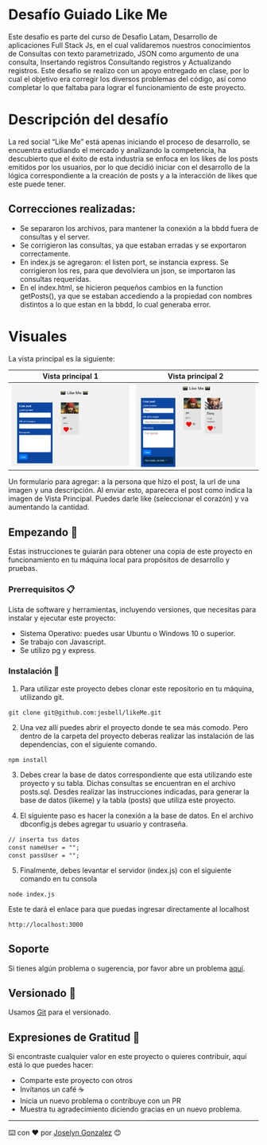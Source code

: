 # Desafío Guiado Like Me
Este desafío es parte del curso de Desafio Latam, Desarrollo de aplicaciones Full Stack Js, en el cual validaremos nuestros conocimientos de Consultas con texto parametrizado, JSON como argumento de una consulta, Insertando registros Consultando registros y Actualizando registros.
Este desafio se realizo con un apoyo entregado en clase, por lo cual el objetivo era corregir los diversos problemas del código, así como completar lo que faltaba para lograr el funcionamiento de este proyecto.

# Descripción del desafío
La red social “Like Me” está apenas iniciando el proceso de desarrollo, se encuentra estudiando el mercado y analizando la competencia, ha descubierto que el éxito de esta industria se enfoca en los likes de los posts emitidos por los usuarios, por lo que decidió iniciar con el desarrollo de la lógica correspondiente a la creación de posts y a la interacción de likes que este puede tener.

## Correcciones realizadas:
- Se separaron los archivos, para mantener la conexión a la bbdd fuera de consultas y el server.
- Se corrigieron las consultas, ya que estaban erradas y se exportaron correctamente.
- En index.js se agregaron: el listen port, se instancia express. Se corrigieron los res, para que devolviera un json, se importaron las consultas requeridas. 
- En el index.html, se hicieron pequeños cambios en la function getPosts(), ya que se estaban accediendo a la propiedad con nombres distintos a lo que estan en la bbdd, lo cual generaba error.  


# Visuales

La vista principal es la siguiente: 

| Vista principal 1 | Vista principal 2 |
| --- | --- |
| ![nueva1](/assets/vista1.png)| ![nueva2](/assets/vista2.png) |

Un formulario para agregar: a la persona que hizo el post, la url de una imagen y una descripción. Al enviar esto, aparecera el post como indica la imagen de Vista Principal. Puedes darle like (seleccionar el corazón) y va aumentando la cantidad. 

## Empezando 🚀

Estas instrucciones te guiarán para obtener una copia de este proyecto en funcionamiento en tu máquina local para propósitos de desarrollo y pruebas.

### Prerrequisitos 📋

Lista de software y herramientas, incluyendo versiones, que necesitas para instalar y ejecutar este proyecto:

- Sistema Operativo: puedes usar Ubuntu o Windows 10 o superior.
- Se trabajo con Javascript.
- Se utilizo pg y express.

### Instalación 🔧

1. Para utilizar este proyecto debes clonar este repositorio en tu máquina, utilizando git.

```
git clone git@github.com:jesbell/likeMe.git
```

2. Una vez allí puedes abrir el proyecto donde te sea más comodo. Pero dentro de la carpeta del proyecto deberas realizar las instalación de las dependencias, con el siguiente comando.

```
npm install
```

3. Debes crear la base de datos correspondiente que esta utilizando este proyecto y su tabla. Dichas consultas se encuentran en el archivo posts.sql. Desdes realizar las instrucciones indicadas, para generar la base de datos (likeme) y la tabla (posts) que utiliza este proyecto.

4. El siguiente paso es hacer la conexión a la base de datos. En el archivo dbconfig.js debes agregar tu usuario y contraseña.
```
// inserta tus datos
const nameUser = "";
const passUser = "";
```
5. Finalmente, debes levantar el servidor (index.js) con el siguiente comando en tu consola
```
node index.js
```

Este te dará el enlace para que puedas ingresar directamente al localhost
```
http://localhost:3000
```


## Soporte

Si tienes algún problema o sugerencia, por favor abre un problema [aquí](https://github.com/jesbell/likeMe/issues).

## Versionado  📌

Usamos [Git](https://git-scm.com) para el versionado.

## Expresiones de Gratitud 🎁

Si encontraste cualquier valor en este proyecto o quieres contribuir, aquí está lo que puedes hacer:

- Comparte este proyecto con otros
- Invítanos un café ☕
- Inicia un nuevo problema o contribuye con un PR
- Muestra tu agradecimiento diciendo gracias en un nuevo problema.

---

⌨️ con ❤️ por [Joselyn Gonzalez](https://github.com/jesbell) 😊
